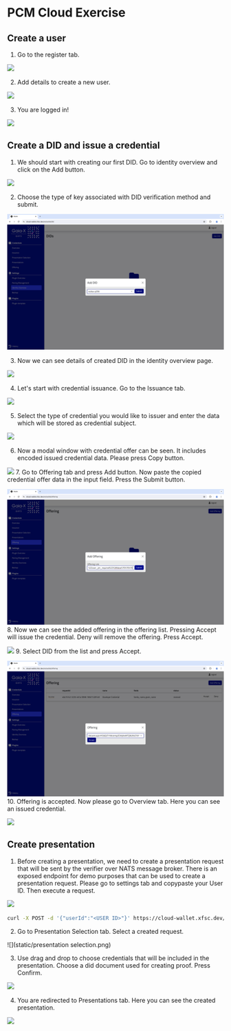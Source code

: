 # PCM Cloud Exercise

## Create a user

1. Go to the register tab.

![](static/welcome-page.png)

2. Add details to create a new user.

![](static/register.png)

3. You are logged in!

![](static/start.png)

## Create a DID and issue a credential

1. We should start with creating our first DID. Go to identity overview and click on the Add button.

![](static/identity-overview.png)

2. Choose the type of key associated with DID verification method and submit.

![](static/choose-key-type.png)

3. Now we can see details of created DID in the identity overview page.

![](static/did-created.png)

4. Let's start with credential issuance. Go to the Issuance tab.

![](static/issuance-tab.png)

5. Select the type of credential you would like to issuer and enter the data which will be stored as credential subject.

![](static/credential-definition.png)

6. Now a modal window with credential offer can be seen. It includes encoded issued credential data. Please press Copy button.

![](static/credential-offer-created.png)
7. Go to Offering tab and press Add button. Now paste the copied credential offer data in the input field. Press the Submit button.

![](static/add-offering.png)
8. Now we can see the added offering in the offering list. Pressing Accept will issue the credential. Deny will remove the offering. Press Accept.

![](static/offering-list.png)
9. Select DID from the list and press Accept.

![](static/accept-select-did.png)
10. Offering is accepted. Now please go to Overview tab. Here you can see an issued credential.

![](static/issued-credential.png)

## Create presentation

1. Before creating a presentation, we need to create a presentation request that will be sent by the verifier over NATS message broker. There is an exposed endpoint for demo purposes that can be used to create a presentation request.
Please go to settings tab and copypaste your User ID. Then execute a request.

![](static/settings.png)

 ```bash
 curl -X POST -d '{"userId":"<USER ID>"}' https://cloud-wallet.xfsc.dev/presentation-demo/request

 ```
2. Go to Presentation Selection tab. Select a created request.

![](static/presentation selection.png)

3. Use drag and drop to choose credentials that will be included in the presentation. Choose a did document used for creating proof. Press Confirm.

![](static/presentation%20selection%20drag%20and%20drop.png)

4. You are redirected to Presentations tab. Here you can see the created presentation.

![](static/presentation%20created.png)


